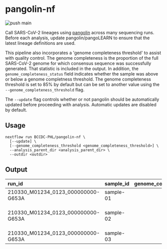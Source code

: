 # pangolin-nf

![push main](https://github.com/BCCDC-PHL/pangolin-nf/actions/workflows/push_main.yml/badge.svg)

Call SARS-CoV-2 lineages using [pangolin](https://github.com/cov-lineages/pangolin) across many sequencing runs. Before each analysis, update pangolin/pangoLEARN to ensure that the latest lineage definitions are used.

This pipeline also incorporates a 'genome completeness threshold' to assist with quality control. The genome completeness is the proportion of the full SARS-CoV-2 genome for which consensus sequence was successfully generated. That statistic is included in the output. In addition, the `genome_completeness_status` field indicates whether the sample was above or below a genome completness threshold. The genome completeness threshold is set to 85% by default but can be set to another value using the `--genome_completeness_threshold` flag.

The `--update` flag controls whether or not pangolin should be automatically updated before proceeding with analysis. Automatic updates are disabled by default.

## Usage
```
nextflow run BCCDC-PHL/pangolin-nf \
  [--update] \
  [--genome_completeness_threshold <genome_completeness_threshold>] \
  --analysis_parent_dir <analysis_parent_dir> \
  --outdir <outdir>
```

## Output


| run_id                             | sample_id | genome_completeness |        genome_completeness_status  | lineage | conflict | pangoLEARN_version | pangolin_version | pango_version |    status | note |
|:-----------------------------------|:----------|--------------------:|-----------------------------------:|--------:|---------:|-------------------:|-----------------------------:|---------------|-----------|------|
| 210330_M01234_0123_000000000-G653A | sample-01 |                95.1 | ABOVE_GENOME_COMPLETENESS_THRESHOLD | B.1    |        0 |         2021-04-28 |                  2.4              |       v1.1.23 | passed_qc |      |
| 210330_M01234_0123_000000000-G653A | sample-02 |                75.2 | BELOW_GENOME_COMPLETENESS_THRESHOLD | P.1    |        0 |         2021-04-28 |                  2.4              |       v1.1.23 | passed_qc | 15/17 P.1 (B.1.1.28.1) SNPs (1 ref and 0 other)     |
| 210330_M01234_0123_000000000-G653A | sample-03 |                0    | BELOW_GENOME_COMPLETENESS_THRESHOLD | None    |        0 |         2021-04-28 |                  2.4              |       v1.1.23 | fail | N_content:1.0     |



